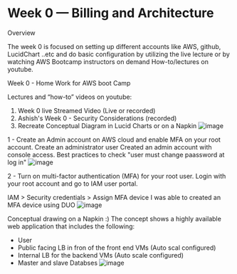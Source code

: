 # Week 0 — Billing and Architecture

Overview

The week 0 is focused on setting up different accounts like AWS, github, LucidChart ..etc and do basic configuration by utilizing the live lecture or by watching AWS Bootcamp instructors on demand How-to/lectures on youtube.

Week 0 - Home Work for AWS boot Camp 

Lectures and “how-to” videos on youtube:

1) Week 0 live Streamed Video (Live or recorded)
2) Ashish's Week 0 - Security Considerations (recorded)
3) Recreate Conceptual Diagram in Lucid Charts or on a Napkin
![image](https://user-images.githubusercontent.com/124897604/219547580-96fb45e0-c96c-4026-8925-b69a5a51ef30.png)

1 - Create an Admin account on AWS cloud and enable MFA on your root account.
Create an administrator user 
Created an admin account with console access.
Best practices to check "user must change paassword at log in"
![image](https://user-images.githubusercontent.com/124897604/219547963-7d8d3f21-92af-4dd9-96a9-bd3ea98ac60e.png)

2 - Turn on multi-factor authentication (MFA) for your root user.
Login with your root account and go to IAM user portal.

IAM > Security credentials > Assign MFA device
I was able to created an MFA device using DUO
![image](https://user-images.githubusercontent.com/124897604/219548142-c5f7f6c6-ff96-4960-b71c-bff594011ca4.png)

Conceptual drawing on a Napkin :)
The concept shows a highly available web application that includes the following:
- User
- Public facing LB in fron of the front end VMs (Auto scal configured)
- Internal LB for the backend VMs (Auto scale configured)
- Master and slave Databses 
![image](https://user-images.githubusercontent.com/124897604/219553903-732415c2-28f8-4f9c-a51d-065f611a6644.png)







